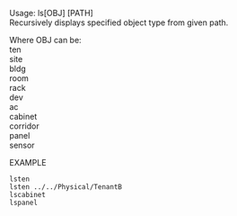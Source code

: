 Usage: ls[OBJ] [PATH]   
Recursively displays specified object type from given path.

Where OBJ can be:   
ten   
site   
bldg   
room   
rack   
dev   
ac   
cabinet   
corridor   
panel   
sensor       

EXAMPLE   

    lsten   
    lsten ../../Physical/TenantB
    lscabinet
    lspanel
